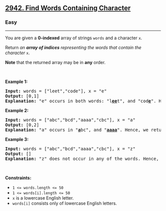 <h2><a href="https://leetcode.com/problems/find-words-containing-character/">2942. Find Words Containing Character</a></h2><h3>Easy</h3><hr><div bis_skin_checked="1"><p>You are given a <strong>0-indexed</strong> array of strings <code>words</code> and a character <code>x</code>.</p>

<p>Return <em>an <strong>array of indices</strong> representing the words that contain the character </em><code>x</code>.</p>

<p><strong>Note</strong> that the returned array may be in <strong>any</strong> order.</p>

<p>&nbsp;</p>
<p><strong class="example">Example 1:</strong></p>

<pre><strong>Input:</strong> words = ["leet","code"], x = "e"
<strong>Output:</strong> [0,1]
<strong>Explanation:</strong> "e" occurs in both words: "l<strong><u>ee</u></strong>t", and "cod<u><strong>e</strong></u>". Hence, we return indices 0 and 1.
</pre>

<p><strong class="example">Example 2:</strong></p>

<pre><strong>Input:</strong> words = ["abc","bcd","aaaa","cbc"], x = "a"
<strong>Output:</strong> [0,2]
<strong>Explanation:</strong> "a" occurs in "<strong><u>a</u></strong>bc", and "<u><strong>aaaa</strong></u>". Hence, we return indices 0 and 2.
</pre>

<p><strong class="example">Example 3:</strong></p>

<pre><strong>Input:</strong> words = ["abc","bcd","aaaa","cbc"], x = "z"
<strong>Output:</strong> []
<strong>Explanation:</strong> "z" does not occur in any of the words. Hence, we return an empty array.
</pre>

<p>&nbsp;</p>
<p><strong>Constraints:</strong></p>

<ul>
	<li><code>1 &lt;= words.length &lt;= 50</code></li>
	<li><code>1 &lt;= words[i].length &lt;= 50</code></li>
	<li><code>x</code> is a lowercase English letter.</li>
	<li><code>words[i]</code> consists only of lowercase English letters.</li>
</ul>
</div>